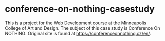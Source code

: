 # conference-on-nothing-casestudy
This is a project for the Web Development course at the Minneapolis College of Art and Design. The subject of this case study is Conference On NOTHING.
Original site is found at https://conferenceonnothing.cz/en/.